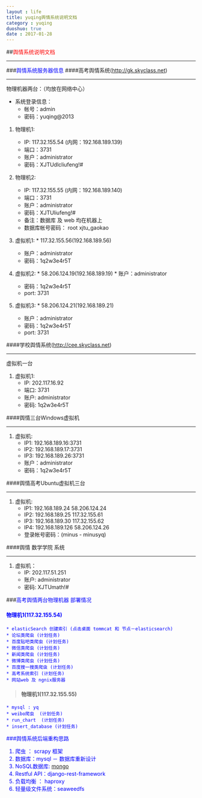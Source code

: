 ```yaml
---
layout : life
title: yuqing舆情系统说明文档
category : yuqing
duoshuo: true
date : 2017-01-28
---
```


##<font color="red">舆情系统说明文档</font>
___

###<font color="blue">舆情系统服务器信息</font>
####高考舆情系统(http://gk.skyclass.net)
___
>
物理机器两台：（均放在网络中心）
>	
* 系统登录信息：
	* 帐号：admin
	* 密码：yuqing@2013
>
1. 物理机1:
	* IP: 117.32.155.54 (内网：192.168.189.139) 
	* 端口：3731
	* 账户：administrator
	* 密码：XJTUdlcliufeng!#
2. 物理机2:
	* IP: 117.32.155.55 (内网：192.168.189.140)
	* 端口：3731
	* 账户：administrator
	* 密码：XJTUliufeng!#
	* 备注：数据库 及 web 均在机器上
	* 数据库帐号密码： root  xjtu_gaokao

3. 虚拟机1:
        * 117.32.155.56(192.168.189.56)
	* 账户：administrator
	* 密码：1q2w3e4r5T

4. 虚拟机2: 
        * 58.206.124.19(192.168.189.19)
        * 账户：administrator
	* 密码：1q2w3e4r5T
	* port: 3731

5. 虚拟机3:
        * 58.206.124.21(192.168.189.21)
	* 账户：administrator
	* 密码：1q2w3e4r5T
	* port: 3731


####学校舆情系统(http://cee.skyclass.net)
___
>
虚拟机一台
>
1. 虚拟机1:
	* IP: 202.117.16.92
	* 端口: 3731
	* 账户: administrator
	* 密码: 1q2w3e4r5T

####舆情三台Windows虚拟机
___
>
1. 虚拟机:
	* IP1: 192.168.189.16:3731
	* IP2: 192.168.189.17:3731
	* IP3: 192.168.189.26:3731
	* 账户：administrator
	* 密码：1q2w3e4r5T

####舆情高考Ubuntu虚拟机三台
___
>
1. 虚拟机:
	* IP1: 192.168.189.24  58.206.124.24
	* IP2: 192.168.189.25  117.32.155.61
	* IP3: 192.168.189.30  117.32.155.62
	* IP4: 192.168.189.126 58.206.124.26
	* 登录帐号密码：(minus - minusyq)
	
####舆情 数学学院 系统
___
>
1. 虚拟机：
	* IP: 202.117.51.251
	* 账户: administrator
	* 密码: XJTUmath!#


###<font color="blue">高考舆情两台物理机器 部署情况</blue>
>
#### 物理机1(117.32.155.54)
	* elasticSearch 创建索引 (点击桌面 tommcat 和 节点－elasticsearch)
	* 论坛类爬虫 (计划任务)
	* 百度贴吧类爬虫 (计划任务)
	* 微信类爬虫 (计划任务)
	* 新闻类爬虫 (计划任务)
	* 微博类爬虫 (计划任务)
	* 百度搜一搜类爬虫 (计划任务)
	* 高考系统索引 (计划任务)
	* 网站web 及 ngnix服务器

>#### 物理机1(117.32.155.55)
	* mysql : yq
	* weibo爬虫  (计划任务)
	* run_chart  (计划任务)
	* insert_database (计划任务)
	
	
###<font color="blue">舆情系统后端重构思路</font>
>
1. 爬虫 ： scrapy 框架
2. 数据库：mysql  － 数据库重新设计
3. NoSQL数据库: [mongo](http://www.iyunv.com/thread-189162-1-1.html)
4. Restful API：django-rest-framework
5. 负载均衡 ： haproxy
6. 轻量级文件系统：seaweedfs
